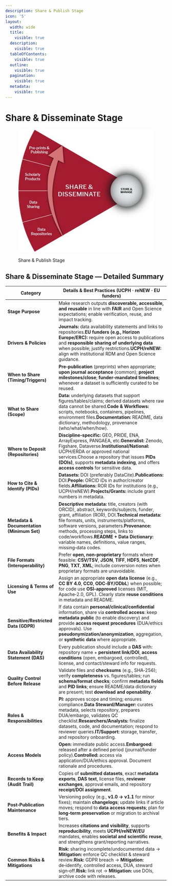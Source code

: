 ```yaml
---
description: Share & Publish Stage
icon: '5'
layout:
  width: wide
  title:
    visible: true
  description:
    visible: true
  tableOfContents:
    visible: true
  outline:
    visible: true
  pagination:
    visible: true
  metadata:
    visible: true
---
```


# Share & Disseminate Stage

<figure><img src="../../../.gitbook/assets/Share and Disseminate.jpg" alt=""><figcaption><p>Share &#x26; Publish Stage</p></figcaption></figure>

## Share & Disseminate Stage — Detailed Summary

| **Category**                               | **Details & Best Practices (UCPH · reNEW · EU funders)**                                                                                                                                                                                                                                                                                                                                     |
| ------------------------------------------ | -------------------------------------------------------------------------------------------------------------------------------------------------------------------------------------------------------------------------------------------------------------------------------------------------------------------------------------------------------------------------------------------- |
| **Stage Purpose**                          | Make research outputs **discoverable, accessible, and reusable** in line with **FAIR** and Open Science expectations; enable verification, reuse, and impact tracking.                                                                                                                                                                                                                       |
| **Drivers & Policies**                     | **Journals:** data availability statements and links to repositories.**EU funders (e.g., Horizon Europe/ERC):** require open access to publications and **responsible sharing of underlying data** when possible; justify restrictions.**UCPH/reNEW:** align with institutional RDM and Open Science guidance.                                                                               |
| **When to Share (Timing/Triggers)**        | **Pre‑publication** (preprints) when appropriate; **upon journal acceptance** (common); **project milestones/close**; **funder‑mandated timelines**; whenever a dataset is sufficiently curated to be reused.                                                                                                                                                                                |
| **What to Share (Scope)**                  | **Data:** underlying datasets that support figures/tables/claims; derived datasets where raw data cannot be shared.**Code & Workflows:** scripts, notebooks, containers, pipelines, environment files.**Documentation:** README, data dictionary, methodology, provenance (who/what/when/how).                                                                                               |
| **Where to Deposit (Repositories)**        | **Discipline‑specific:** GEO, PRIDE, ENA, ArrayExpress, PANGAEA, etc.**Generalist:** Zenodo, Figshare, Dataverse.**Institutional/National:** UCPH/ERDA or approved national services.Choose a repository that issues **PIDs (DOIs)**, supports **metadata indexing**, and offers **access controls** for sensitive data.                                                                     |
| **How to Cite & Identify (PIDs)**          | **Datasets:** DOI (preferably DataCite).**Publications:** DOI.**People:** ORCID iDs in author/creator fields.**Affiliations:** ROR IDs for institutions (e.g., UCPH/reNEW).**Projects/Grants:** include grant numbers in metadata.                                                                                                                                                           |
| **Metadata & Documentation (Minimum Set)** | **Descriptive metadata:** title, creators (with ORCID), abstract, keywords/subjects, funder, grant, affiliation (ROR), DOI.**Technical metadata:** file formats, units, instruments/platforms, software versions, parameters.**Provenance:** methods, processing steps, links to code/workflows.**README + Data Dictionary:** variable names, definitions, value ranges, missing‑data codes. |
| **File Formats (Interoperability)**        | Prefer **open, non‑proprietary** formats where feasible: **CSV/TSV**, **JSON**, **TIFF**, **HDF5**, **NetCDF**, **PNG**, **TXT**, **XML**; include conversion notes when proprietary formats are unavoidable.                                                                                                                                                                                |
| **Licensing & Terms of Use**               | Assign an appropriate **open data license** (e.g., **CC BY 4.0**, **CC0**, **ODC‑BY/ODbL**) when possible; for code use **OSI‑approved** licenses (MIT, Apache‑2.0, GPL). Clearly state **reuse conditions** in metadata and README.                                                                                                                                                         |
| **Sensitive/Restricted Data (GDPR)**       | If data contain **personal/clinical/confidential** information, share via **controlled access**: keep **metadata public** (to enable discovery) and provide **access request procedures** (DUA/ethics approvals). Use **pseudonymization/anonymization**, aggregation, or **synthetic data** where appropriate.                                                                              |
| **Data Availability Statement (DAS)**      | Every publication should include a **DAS** with: repository name + **persistent link/DOI**, **access conditions** (open, embargoed, controlled), license, and contact/steward info for requests.                                                                                                                                                                                             |
| **Quality Control Before Release**         | Validate files and **checksums** (e.g., SHA‑256); verify **completeness** vs. figures/tables; run **schema/format checks**; confirm **metadata fields** and **PID links**; ensure README/data dictionary are present; test **download and openability**.                                                                                                                                     |
| **Roles & Responsibilities**               | **PI:** approves scope and timing; ensures compliance.**Data Steward/Manager:** curates metadata, selects repository, prepares DUA/embargo, validates QC checklist.**Researchers/Analysts:** finalize datasets, code, and documentation; respond to reviewer queries.**IT/Support:** storage, transfer, and repository onboarding.                                                           |
| **Access Models**                          | **Open:** immediate public access.**Embargoed:** released after a defined period (journal/funder policy).**Controlled:** access via application/DUA/ethics approval. Document rationale and procedures.                                                                                                                                                                                      |
| **Records to Keep (Audit Trail)**          | Copies of **submitted datasets**, exact **metadata exports**, **DAS text**, license files, **reviewer exchanges**, approval emails, and repository **receipt/DOI assignment**.                                                                                                                                                                                                               |
| **Post‑Publication Maintenance**           | Versioning policy (e.g., **v1.0 → v1.1** for minor fixes); maintain **changelogs**; update links if article moves; respond to **data access requests**; plan for **long‑term preservation** or migration to archival tiers.                                                                                                                                                                  |
| **Benefits & Impact**                      | Increases **citations and visibility**, supports **reproducibility**, meets **UCPH/reNEW/EU** mandates, enables **societal and scientific reuse**, and strengthens grant/reporting narratives.                                                                                                                                                                                               |
| **Common Risks & Mitigations**             | **Risk:** sharing incomplete/undocumented data → **Mitigation:** enforce QC checklist & steward review.**Risk:** GDPR breach → **Mitigation:** de‑identify, controlled access, DUA, steward sign‑off.**Risk:** link rot → **Mitigation:** use DOIs, archive code with releases.                                                                                                              |

